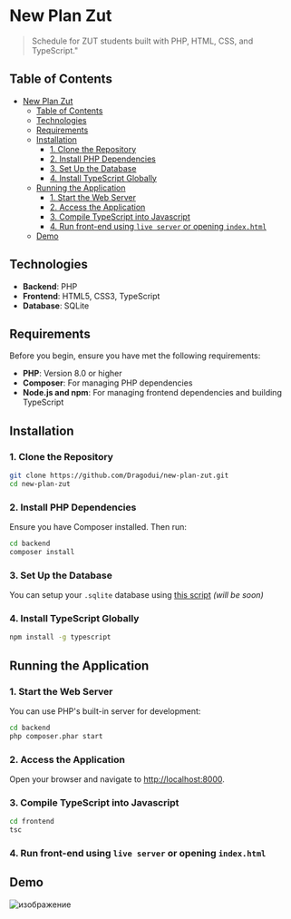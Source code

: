 

# New Plan Zut

> Schedule for ZUT students built with PHP, HTML, CSS, and TypeScript."

## Table of Contents

- [New Plan Zut](#new-plan-zut)
  - [Table of Contents](#table-of-contents)
  - [Technologies](#technologies)
  - [Requirements](#requirements)
  - [Installation](#installation)
    - [1. Clone the Repository](#1-clone-the-repository)
    - [2. Install PHP Dependencies](#2-install-php-dependencies)
    - [3. Set Up the Database](#3-set-up-the-database)
    - [4. Install TypeScript Globally](#4-install-typescript-globally)
  - [Running the Application](#running-the-application)
    - [1. Start the Web Server](#1-start-the-web-server)
    - [2. Access the Application](#2-access-the-application)
    - [3. Compile TypeScript into Javascript](#3-compile-typescript-into-javascript)
    - [4. Run front-end using `live server` or opening `index.html`](#4-run-front-end-using-live-server-or-opening-indexhtml)
  - [Demo](#demo)

## Technologies

- **Backend**: PHP
- **Frontend**: HTML5, CSS3, TypeScript
- **Database**: SQLite

## Requirements

Before you begin, ensure you have met the following requirements:

- **PHP**: Version 8.0 or higher
- **Composer**: For managing PHP dependencies
- **Node.js and npm**: For managing frontend dependencies and building TypeScript

## Installation

### 1. Clone the Repository

```bash
git clone https://github.com/Dragodui/new-plan-zut.git
cd new-plan-zut
```

### 2. Install PHP Dependencies

Ensure you have Composer installed. Then run:

```bash
cd backend
composer install
```

### 3. Set Up the Database

You can setup your `.sqlite` database using [this script]("https://github.com/Dragodui/repo-will-be-soon") *(will be soon)*

### 4. Install TypeScript Globally

```bash
npm install -g typescript
```


## Running the Application

### 1. Start the Web Server

You can use PHP's built-in server for development:

```bash
cd backend
php composer.phar start
```

### 2. Access the Application

Open your browser and navigate to [http://localhost:8000](http://localhost:8000).

### 3. Compile TypeScript into Javascript 

```bash
cd frontend
tsc
```

### 4. Run front-end using `live server` or opening `index.html`

## Demo
![изображение](https://github.com/user-attachments/assets/971cf760-469b-43f6-9bf2-6dd64ca15222)

